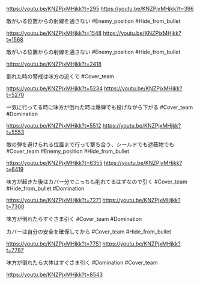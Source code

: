 
https://youtu.be/KNZPjxMHjkk?t=295
https://youtu.be/KNZPjxMHjkk?t=396

敵がいる位置からの射線を通さない
#Enemy_position 
#Hide_from_bullet 

https://youtu.be/KNZPjxMHjkk?t=1548
https://youtu.be/KNZPjxMHjkk?t=1568

敵がいる位置からの射線を通さない
#Enemy_position 
#Hide_from_bullet 

https://youtu.be/KNZPjxMHjkk?t=2418

倒れた時の警戒は味方の近くで
#Cover_team 

https://youtu.be/KNZPjxMHjkk?t=5234
https://youtu.be/KNZPjxMHjkk?t=5270

一気に行ってる時に味方が倒れた時は爆弾でも投げながら下がる
#Cover_team 
#Domination 

https://youtu.be/KNZPjxMHjkk?t=5512
https://youtu.be/KNZPjxMHjkk?t=5553

敵の弾を避けられる位置まで行って撃ち合う、シールドでも遮蔽物でも
#Cover_team 
#Enemy_position 
#Hide_from_bullet 

https://youtu.be/KNZPjxMHjkk?t=6355
https://youtu.be/KNZPjxMHjkk?t=6419

味方が起きた後はカバー分でこっちも削れてるはずなので引く
#Cover_team 
#Hide_from_bullet 
#Domination 

https://youtu.be/KNZPjxMHjkk?t=7271
https://youtu.be/KNZPjxMHjkk?t=7300

味方が倒れたらすぐさま引く
#Cover_team
#Domination 

カバーは自分の安全を確保してから
#Cover_team 
#Hide_from_bullet 

https://youtu.be/KNZPjxMHjkk?t=7751
https://youtu.be/KNZPjxMHjkk?t=7787

味方が倒れたら大体はすぐさま引く
#Domination 
#Cover_team 

https://youtu.be/KNZPjxMHjkk?t=8543